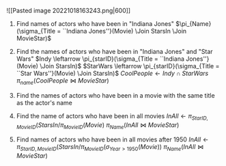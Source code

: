 ![[Pasted image 20221018163243.png|600]]

1. Find names of actors who have been in "Indiana Jones"
$\pi_{Name}(\sigma_{Title = ``Indiana Jones''}(Movie) \Join StarsIn \Join MovieStar)$

2. Find the names of actors who have been in "Indiana Jones" and "Star Wars"
$Indy \leftarrow \pi_{starID}(\sigma_{Title = ``Indiana Jones''}(Movie) \Join StarsIn)$
$StarWars \leftarrow \pi_{starID}(\sigma_{Title = ``Star Wars''}(Movie) \Join StarsIn)$
$CoolPeople \leftarrow Indy \cap StarWars$
$\pi_{name}(CoolPeople \Join MovieStar)$

3. Find the names of actors who have been in a movie with the same title as the actor's name

4. Find the name of actors who have been in all movies
$InAll \leftarrow \pi_{StarID, MovieID}(StarsIn / \pi_{MovieID}(Movie)$
$\pi_{Name}(InAll \Join MovieStar)$

5. Find names of actors who have been in all movies after 1950
$InAll \leftarrow \pi_{StarID, MovieID}(StarsIn / \pi_{MovieID}(\sigma_{Year > 1950}(Movie))$
$\pi_{Name}(InAll \Join MovieStar)$

